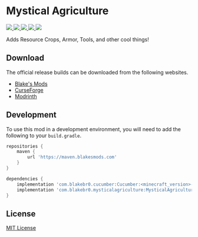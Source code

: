 # Mystical Agriculture

<p align="left">
    <a href="https://blakesmods.com/mystical-agriculture" alt="Downloads">
        <img src="https://img.shields.io/endpoint?url=https://api.blakesmods.com/v2/badges/mysticalagriculture/downloads&style=for-the-badge" />
    </a>
    <a href="https://blakesmods.com/mystical-agriculture" alt="Latest Version">
        <img src="https://img.shields.io/endpoint?url=https://api.blakesmods.com/v2/badges/mysticalagriculture/version&style=for-the-badge" />
    </a>
    <a href="https://blakesmods.com/mystical-agriculture" alt="Minecraft Version">
        <img src="https://img.shields.io/endpoint?url=https://api.blakesmods.com/v2/badges/mysticalagriculture/mc_version&style=for-the-badge" />
    </a>
    <a href="https://blakesmods.com/docs/mysticalagriculture" alt="Docs">
        <img src="https://img.shields.io/static/v1?label=docs&message=view&color=brightgreen&style=for-the-badge" />
    </a>
    <a href="https://blakesmods.com/wiki/mysticalagriculture" alt="Wiki">
        <img src="https://img.shields.io/static/v1?label=wiki&message=view&color=brightgreen&style=for-the-badge" />
    </a>
</p>

Adds Resource Crops, Armor, Tools, and other cool things!

## Download

The official release builds can be downloaded from the following websites.

- [Blake's Mods](https://blakesmods.com/mystical-agriculture/download)
- [CurseForge](https://www.curseforge.com/minecraft/mc-mods/mystical-agriculture)
- [Modrinth](https://modrinth.com/mod/mystical-agriculture)

## Development

To use this mod in a development environment, you will need to add the following to your `build.gradle`.

```groovy
repositories {
    maven {
        url 'https://maven.blakesmods.com'
    }
}

dependencies {
    implementation 'com.blakebr0.cucumber:Cucumber:<minecraft_version>-<mod_version>'
    implementation 'com.blakebr0.mysticalagriculture:MysticalAgriculture:<minecraft_version>-<mod_version>'
}
```

## License

[MIT License](./LICENSE)
